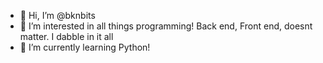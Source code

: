 - 👋 Hi, I’m @bknbits
- 👀 I’m interested in all things programming! Back end, Front end, doesnt matter. I dabble in it all
- 🌱 I’m currently learning Python!

<!---
bknbits/bknbits is a ✨ special ✨ repository because its `README.md` (this file) appears on your GitHub profile.
You can click the Preview link to take a look at your changes.
--->
